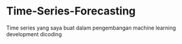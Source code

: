 # Time-Series-Forecasting

Time series yang saya buat dalam pengembangan machine learning development dicoding 

